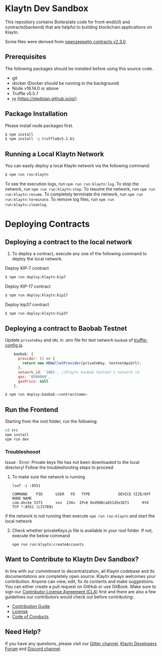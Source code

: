 # Klaytn Dev Sandbox

This repository contains Boilerplate code for front-end(UI) and contracts(backend) that are helpful to building blockchain applications on Klaytn.

Some files were derived from [openzeppelin contracts v2.3.0](https://github.com/OpenZeppelin/openzeppelin-contracts/releases/tag/v2.3.0).

## Prerequisites

The following packages should be installed before using this source code.

- git
- docker (Docker should be running in the background)
- Node v16.14.0 or above
- Truffle v5.5.7
- jq (https://stedolan.github.io/jq/)

## Package Installation

Please install node packages first.

```bash
$ npm install
$ npm install -g truffle@v5.1.61
```

## Running a Local Klaytn Network

You can easily deploy a local Klaytn network via the following command:

```bash
$ npm run run:klaytn
```

To see the execution logs, run `npm run run:klaytn:log`.
To stop the network, run `npm run run:klaytn:stop`.
To resume the network, run `npm run run:klaytn:resume`.
To completely terminate the network, run `npm run run:klaytn:terminate`.
To remove log files, run `npm run run:klaytn:cleanlog`.

# Deploying Contracts

## Deploying a contract to the local network

1. To deploy a contract, execute any one of the following command to deploy the local network.

Deploy KIP-7 contract

```bash
$ npm run deploy:klaytn:kip7
```

Deploy KIP-17 contract

```bash
$ npm run deploy:klaytn:kip17
```

Deploy kip37 contract

```bash
$ npm run deploy:klaytn:kip37
```

## Deploying a contract to Baobab Testnet

Update `privateKey` and `URL` in .env file for test network `baobab` of [truffle-config.js](./truffle-config.js).

```js
    baobab: {
      provider: () => {
        return new HDWalletProvider(privateKey, testnetApiUrl);
      },
      network_id: '1001', //Klaytn baobab testnet's network id
      gas: '8500000',
      gasPrice: null
    },
```

```bash
$ npm run deploy:baobab:<contractname>
```

## Run the Frontend

Starting from the root folder, run the following:

```bash
cd src
npm install
npm run dev
```

### Troubleshooot
Issue : Error: Private keys file has not been downloaded to the local directory! Follow the troubleshooting steps to proceed

1. To make sure the network is running 

    ```lsof -i :8551```
    ```
    COMMAND    PID      USER   FD   TYPE             DEVICE SIZE/OFF NODE NAME
    com.docke 5371      xxx  134u  IPv6 0xd988cab51d5e3b71      0t0  TCP *:8551 (LISTEN)
    ```
if the network is not running then execute ```npm run run:klaytn``` and start the local network 

2. Check whether privateKeys.js file is available in your root folder. If not, execute the below command

    ```npm run run:klaytn:createAccounts```


## Want to Contribute to Klaytn Dev Sandbox? <a id="want-to-contribute"></a>

In line with our commitment to decentralization, all Klaytn codebase and its documentations are completely open source. Klaytn always welcomes your contribution. Anyone can view, edit, fix its contents and make suggestions. You can either create a pull request on GitHub or use GitBook. Make sure to sign our [Contributor License Agreement (CLA)](https://cla-assistant.io/klaytn/klaytn-dev-sandbox) first and there are also a few guidelines our contributors would check out before contributing:

- [Contribution Guide](./CONTRIBUTING.md)
- [License](./LICENSE)
- [Code of Conducts](./code-of-conduct.md)

## Need Help? <a href="#need-help" id="need-help"></a>

If you have any questions, please visit our [Gitter channel](https://gitter.im/klaytn/klaytn-dev-sandbox?utm_source=share-link&utm_medium=link&utm_campaign=share-link), [Klaytn Developers Forum](https://forum.klaytn.com/) and [Discord channel](https://discord.gg/mWsHFqN5Zf).